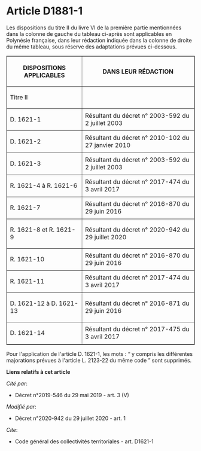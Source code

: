 # Article D1881-1

Les dispositions du titre II du livre VI de la première partie mentionnées dans la colonne de gauche du tableau ci-après sont
applicables en Polynésie française, dans leur rédaction indiquée dans la colonne de droite du même tableau, sous réserve des
adaptations prévues ci-dessous.

<table border="1">
  <tbody>
    <tr>
      <th>

DISPOSITIONS APPLICABLES

</th>
      <th>DANS LEUR RÉDACTION</th>
    </tr>
    <tr>
      <td align="left">

Titre II

</td>
      <td align="left">
    </td></tr>
    <tr>
      <td align="left">

D. 1621-1

</td>
      <td align="left">Résultant du décret n° 2003-592 du 2 juillet 2003</td>
    </tr>
    <tr>
      <td align="left">

D. 1621-2

</td>
      <td align="left">Résultant du décret n° 2010-102 du 27 janvier 2010</td>
    </tr>
    <tr>
      <td align="left">

D. 1621-3

</td>
      <td align="left">Résultant du décret n° 2003-592 du 2 juillet 2003</td>
    </tr>
    <tr>
      <td align="left">

R. 1621-4 à R. 1621-6

</td>
      <td align="left">Résultant du décret n° 2017-474 du 3 avril 2017</td>
    </tr>
    <tr>
      <td align="left">

R. 1621-7

</td>
      <td align="left">Résultant du décret n° 2016-870 du 29 juin 2016</td>
    </tr>
    <tr>
      <td align="left">

R. 1621-8 et R. 1621-9

</td>
      <td align="left">Résultant du décret n° 2020-942 du 29 juillet 2020</td>
    </tr>
    <tr>
      <td align="left">

R. 1621-10

</td>
      <td align="left">Résultant du décret n° 2016-870 du 29 juin 2016</td>
    </tr>
    <tr>
      <td align="left">

R. 1621-11

</td>
      <td align="left">Résultant du décret n° 2017-474 du 3 avril 2017</td>
    </tr>
    <tr>
      <td align="left">

D. 1621-12 à D. 1621-13

</td>
      <td align="left">Résultant du décret n° 2016-871 du 29 juin 2016</td>
    </tr>
    <tr>
      <td align="left">

D. 1621-14

</td>
      <td align="left">Résultant du décret n° 2017-475 du 3 avril 2017</td>
    </tr>
  </tbody>
</table>

Pour l'application de l'article D. 1621-1, les mots : “ y compris les différentes majorations prévues à l'article L. 2123-22
du même code ” sont supprimés.

**Liens relatifs à cet article**

_Cité par_:

  - Décret n°2019-546 du 29 mai 2019 - art. 3 (V)

_Modifié par_:

  - Décret n°2020-942 du 29 juillet 2020 - art. 1

_Cite_:

  - Code général des collectivités territoriales - art. D1621-1
